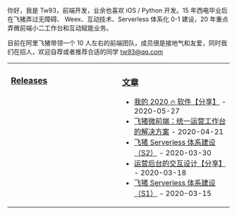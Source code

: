 你好，我是 Tw93，前端开发，业余也喜欢 iOS / Python 开发。15 年西电毕业后在飞猪弄过无障碍、 Weex、互动技术、Serverless 体系化 0-1 建设，20 年重点弄微前端小二工作台和互动赋能业务。

目前在阿里飞猪带领一个 10 人左右的前端团队，成员很是接地气和友爱，同时我们在招人，欢迎自荐或者推荐合适的同学 tw93@qq.com

<table><tr><td valign="top" width="50%">

### [Releases](https://github.com/tw93/tw93/blob/main/releases.md)

<!-- recent_releases starts -->

<!-- recent_releases ends -->

  </td><td valign="top" width="50%">

### [文章](https://tw93.github.io/)

<!-- blog starts -->

- [我的 2020 🔥 软件【分享】](https://tw93.github.io/2020-05-27/good-app.html) - 2020-05-27
- [飞猪微前端：统一运营工作台的解决方案](https://tw93.github.io/2020-04-21/one.html) - 2020-04-21
- [飞猪 Serverless 体系建设（S2）](https://tw93.github.io/2020-03-30/serverless-two.html) - 2020-03-30
- [运营后台的交互设计【分享】](https://tw93.github.io/2020-03-18/how-to-do-design.html) - 2020-03-18
- [飞猪 Serverless 体系建设（S1）](https://tw93.github.io/2020-03-15/serverless-one.html) - 2020-03-15

<!-- blog ends -->
